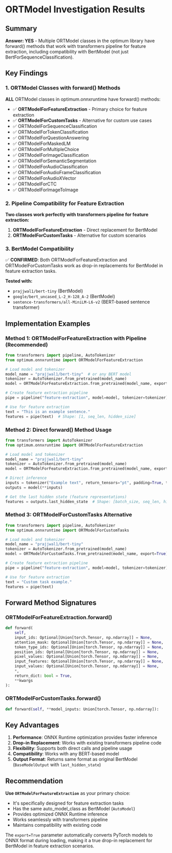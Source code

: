 # ORTModel Investigation Results

## Summary

**Answer: YES** - Multiple ORTModel classes in the optimum library have forward() methods that work with transformers pipeline for feature extraction, including compatibility with BertModel (not just BertForSequenceClassification).

## Key Findings

### 1. ORTModel Classes with forward() Methods

**ALL** ORTModel classes in optimum.onnxruntime have forward() methods:

- ✅ **ORTModelForFeatureExtraction** - Primary choice for feature extraction
- ✅ **ORTModelForCustomTasks** - Alternative for custom use cases  
- ✅ ORTModelForSequenceClassification
- ✅ ORTModelForTokenClassification
- ✅ ORTModelForQuestionAnswering
- ✅ ORTModelForMaskedLM
- ✅ ORTModelForMultipleChoice
- ✅ ORTModelForImageClassification
- ✅ ORTModelForSemanticSegmentation
- ✅ ORTModelForAudioClassification
- ✅ ORTModelForAudioFrameClassification
- ✅ ORTModelForAudioXVector
- ✅ ORTModelForCTC
- ✅ ORTModelForImageToImage

### 2. Pipeline Compatibility for Feature Extraction

**Two classes work perfectly with transformers pipeline for feature extraction:**

1. **ORTModelForFeatureExtraction** - Direct replacement for BertModel
2. **ORTModelForCustomTasks** - Alternative for custom scenarios

### 3. BertModel Compatibility

✅ **CONFIRMED**: Both ORTModelForFeatureExtraction and ORTModelForCustomTasks work as drop-in replacements for BertModel in feature extraction tasks.

**Tested with:**
- `prajjwal1/bert-tiny` (BertModel)
- `google/bert_uncased_L-2_H-128_A-2` (BertModel)
- `sentence-transformers/all-MiniLM-L6-v2` (BERT-based sentence transformer)

## Implementation Examples

### Method 1: ORTModelForFeatureExtraction with Pipeline (Recommended)

```python
from transformers import pipeline, AutoTokenizer
from optimum.onnxruntime import ORTModelForFeatureExtraction

# Load model and tokenizer
model_name = "prajjwal1/bert-tiny"  # or any BERT model
tokenizer = AutoTokenizer.from_pretrained(model_name)
model = ORTModelForFeatureExtraction.from_pretrained(model_name, export=True)

# Create feature extraction pipeline
pipe = pipeline("feature-extraction", model=model, tokenizer=tokenizer)

# Use for feature extraction
text = "This is an example sentence."
features = pipe(text)  # Shape: [1, seq_len, hidden_size]
```

### Method 2: Direct forward() Method Usage

```python
from transformers import AutoTokenizer
from optimum.onnxruntime import ORTModelForFeatureExtraction

# Load model and tokenizer
model_name = "prajjwal1/bert-tiny"
tokenizer = AutoTokenizer.from_pretrained(model_name)
model = ORTModelForFeatureExtraction.from_pretrained(model_name, export=True)

# Direct inference
inputs = tokenizer("Example text", return_tensors="pt", padding=True, truncation=True)
outputs = model(**inputs)

# Get the last hidden state (feature representations)
features = outputs.last_hidden_state  # Shape: [batch_size, seq_len, hidden_size]
```

### Method 3: ORTModelForCustomTasks Alternative

```python
from transformers import pipeline, AutoTokenizer
from optimum.onnxruntime import ORTModelForCustomTasks

# Load model and tokenizer
model_name = "prajjwal1/bert-tiny"
tokenizer = AutoTokenizer.from_pretrained(model_name)
model = ORTModelForCustomTasks.from_pretrained(model_name, export=True)

# Create feature extraction pipeline
pipe = pipeline("feature-extraction", model=model, tokenizer=tokenizer)

# Use for feature extraction
text = "Custom task example."
features = pipe(text)
```

## Forward Method Signatures

### ORTModelForFeatureExtraction.forward()

```python
def forward(
    self, 
    input_ids: Optional[Union[torch.Tensor, np.ndarray]] = None,
    attention_mask: Optional[Union[torch.Tensor, np.ndarray]] = None, 
    token_type_ids: Optional[Union[torch.Tensor, np.ndarray]] = None,
    position_ids: Optional[Union[torch.Tensor, np.ndarray]] = None,
    pixel_values: Optional[Union[torch.Tensor, np.ndarray]] = None,
    input_features: Optional[Union[torch.Tensor, np.ndarray]] = None,
    input_values: Optional[Union[torch.Tensor, np.ndarray]] = None,
    *,
    return_dict: bool = True,
    **kwargs
):
```

### ORTModelForCustomTasks.forward()

```python  
def forward(self, **model_inputs: Union[torch.Tensor, np.ndarray]):
```

## Key Advantages

1. **Performance**: ONNX Runtime optimization provides faster inference
2. **Drop-in Replacement**: Works with existing transformers pipeline code
3. **Flexibility**: Supports both direct calls and pipeline usage
4. **Compatibility**: Works with any BERT-based model
5. **Output Format**: Returns same format as original BertModel (`BaseModelOutput` with `last_hidden_state`)

## Recommendation

**Use `ORTModelForFeatureExtraction`** as your primary choice:

- It's specifically designed for feature extraction tasks
- Has the same auto_model_class as BertModel (`AutoModel`)
- Provides optimized ONNX Runtime inference
- Works seamlessly with transformers pipeline
- Maintains compatibility with existing code

The `export=True` parameter automatically converts PyTorch models to ONNX format during loading, making it a true drop-in replacement for BertModel in feature extraction scenarios.